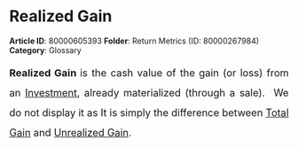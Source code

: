 # Realized Gain

**Article ID**: 80000605393
**Folder**: Return Metrics (ID: 80000267984)
**Category**: Glossary

<p dir="ltr"><span dir="ltr" style="font-size: 16px;"><a href="https://support.exirio.com/en/support/solutions/articles/80000369084"></a></span></p><p dir="ltr" style="margin-left: 0in; font-size: 15px; font-family:  margin-bottom: 8pt; line-height: 200%; text-align: justify;"><span style="font-size: 18px; line-height: 200%;"><strong>Realized Gain </strong>is the cash value of the gain (or loss) from an <a href="https://support.exirio.com/en/support/solutions/articles/80000253643">Investment</a>, already materialized (through a sale).</span><span style="font-size: 18px;"> <span dir="ltr" style="line-height: 200%;"> We do not display it as It is simply the difference between <a href="https://support.exirio.com/en/support/solutions/articles/80000369084"><span style="color: rgb(19, 28, 60);"></span></a><a href="https://support.exirio.com/en/support/solutions/articles/80000369084">Total Gain</a></span> and <a href="https://support.exirio.com/en/support/solutions/articles/80000605392">Unrealized Gain</a>.</span>  </p>
